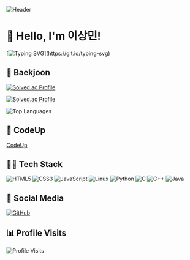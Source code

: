 ![Header](https://capsule-render.vercel.app/api?type=Soft&color=A9D0D6&height=200&section=header&text=Welcome+to+my+GitHub!!&fontSize=50&fontColor=ffffff&animation=fadeIn)



# 👋 Hello, I'm 이상민!

[![Typing SVG](https://readme-typing-svg.herokuapp.com?font=Fira+Code&pause=1000&color=6A5ACD&width=435&lines=I+love+coding+and+problem+solving!!)](https://git.io/typing-svg)

## 🏅 Baekjoon
[![Solved.ac Profile](http://mazassumnida.wtf/api/v2/generate_badge?boj=sm021118)](https://solved.ac/sm021118/) 

[![Solved.ac Profile](http://mazandi.herokuapp.com/api?handle=sm021118&theme=light)](https://solved.ac/sm021118/)

![Top Languages](https://github-readme-stats.vercel.app/api/top-langs/?username=sm1118sm&layout=compact&theme=vue)

## 🏅 CodeUp

<a href = "https://www.codeup.kr/userinfo.php?user=sm1118sm"> CodeUp </a>
<p></p>
<p></p>
<p></p>



## 🧑‍💻 Tech Stack
![HTML5](https://img.shields.io/badge/HTML5-E34F26?style=for-the-badge&logo=html5&logoColor=white)  ![CSS3](https://img.shields.io/badge/CSS3-1572B6?style=for-the-badge&logo=css3&logoColor=white)   ![JavaScript](https://img.shields.io/badge/JavaScript-F7DF1E?style=for-the-badge&logo=javascript&logoColor=black)   ![Linux](https://img.shields.io/badge/Linux-FCC624?style=for-the-badge&logo=linux&logoColor=black)   ![Python](https://img.shields.io/badge/Python-3776AB?style=for-the-badge&logo=python&logoColor=white)  ![C](https://img.shields.io/badge/C-A8B9CC?style=for-the-badge&logo=c&logoColor=white)    ![C++](https://img.shields.io/badge/C++-00599C?style=for-the-badge&logo=c%2B%2B&logoColor=white)   ![Java](https://img.shields.io/badge/Java-%23ED8B00.svg?style=for-the-badge&logo=openjdk&logoColor=white)   

## 🔗 Social Media
[![GitHub](https://img.shields.io/badge/GitHub-000000?logo=github&logoColor=white)](https://github.com/sm1118sm)

## 📊 Profile Visits
![Profile Visits](https://visitor-badge.laobi.icu/badge?page_id=sm1118sm.sm1118sm)
